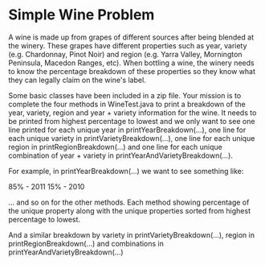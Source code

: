 # Simple Wine Problem

A wine is made up from grapes of different sources after being blended at the winery.  These grapes have different properties such as year, variety (e.g. Chardonnay, Pinot Noir) and region (e.g. Yarra Valley, Mornington Peninsula, Macedon Ranges, etc).  When bottling a wine, the winery needs to know the percentage breakdown of these properties so they know what they can legally claim on the wine's label.

Some basic classes have been included in a zip file.  Your mission is to complete the four methods in WineTest.java to print a breakdown of the year, variety, region and year + variety information for the wine.  It needs to be printed from highest percentage to lowest and we only want to see one line printed for each unique year in printYearBreakdown(...), one line for each unique variety in printVarietyBreakdown(...), one line for each unique region in printRegionBreakdown(...) and one line for each unique combination of year + variety in printYearAndVarietyBreakdown(...).

For example, in printYearBreakdown(...) we want to see something like:

85% - 2011
15% - 2010

... and so on for the other methods.  Each method showing percentage of the unique property along with the unique properties sorted from highest percentage to lowest.

And a similar breakdown by variety in printVarietyBreakdown(...), region in printRegionBreakdown(...) and combinations in printYearAndVarietyBreakdown(...)
